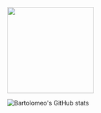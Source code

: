 <img src='https://i.pinimg.com/originals/2c/3c/11/2c3c1102f92f48945d94c599823accaa.gif' width='200'>

![Bartolomeo's GitHub stats](https://github-readme-stats.vercel.app/api?username=unameit10000000&hide=contribs,prs,issues&theme=onedark&include_all_commits=true&show_icons=true&show=prs_merged,prs_merged_percentage)
